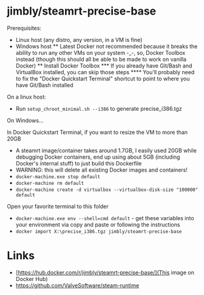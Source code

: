 jimbly/steamrt-precise-base
===========================

Prerequisites:
* Linux host (any distro, any version, in a VM is fine)
* Windows host
** Latest Docker not recommended because it breaks the ability to run any other VMs on your system -_-, so, Docker Toolbox instead (though this should all be able to be made to work on vanilla Docker)
** Install Docker Toolbox
*** If you already have Git/Bash and VirtualBox installed, you can skip those steps
**** You'll probably need to fix the "Docker Quickstart Terminal" shortcut to point to where you have Git/Bash installed

On a linux host:
* Run `setup_chroot_minimal.sh --i386` to generate precise_i386.tgz

On Windows...

In Docker Quickstart Terminal, if you want to resize the VM to more than 20GB
* A steamrt image/container takes around 1.7GB, I easily used 20GB while debugging Docker containers, end up using about 5GB (including Docker's internal stuff) to just build this Dockerfile
* WARNING: this will delete all existing Docker images and containers!
* `docker-machine.exe stop default`
* `docker-machine rm default`
* `docker-machine create -d virtualbox --virtualbox-disk-size "100000" default`

Open your favorite terminal to this folder
* `docker-machine.exe env --shell=cmd default` - get these variables into your environment via copy and paste or following the instructions
* `docker import X:\precise_i386.tgz jimbly/steamrt-precise-base`

Links
=====
* [https://hub.docker.com/r/jimbly/steamrt-precise-base/](This image on Docker Hub)
* https://github.com/ValveSoftware/steam-runtime